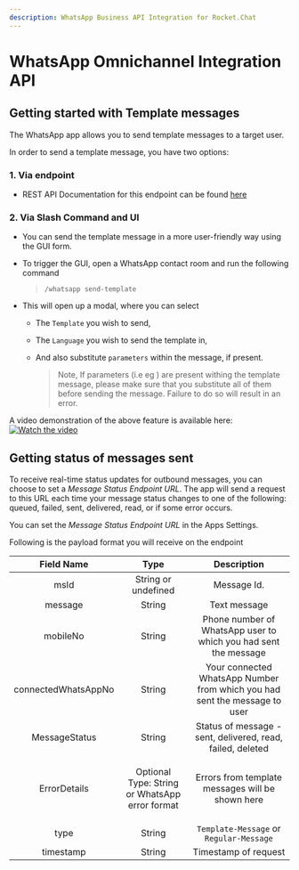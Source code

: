 ```yaml
---
description: WhatsApp Business API Integration for Rocket.Chat
---
```


# WhatsApp Omnichannel Integration API

## Getting started with Template messages

The WhatsApp app allows you to send template messages to a target user.

In order to send a template message, you have two options:

### 1. Via endpoint

* REST API Documentation for this endpoint can be found [here](https://developer.rocket.chat/api/rest-api/methods/apps-endpoints/whatsapp-endpoints/template-message)

### 2. Via Slash Command and UI

* You can send the template message in a more user-friendly way using the GUI form.
*   To trigger the GUI, open a WhatsApp contact room and run the following command

    > `/whatsapp send-template`
* This will open up a modal, where you can select
  * The `Template` you wish to send,
  * The `Language` you wish to send the template in,
  *   And also substitute `parameters` within the message, if present.

      > Note, If parameters (i.e eg ) are present withing the template message, please make sure that you substitute all of them before sending the message. Failure to do so will result in an error.

A video demonstration of the above feature is available here: [![Watch the video](https://img.youtube.com/vi/TMNZ8HjGx-M/maxresdefault.jpg)](https://youtu.be/TMNZ8HjGx-M)

## Getting status of messages sent

To receive real-time status updates for outbound messages, you can choose to set a _Message Status Endpoint URL_. The app will send a request to this URL each time your message status changes to one of the following: queued, failed, sent, delivered, read, or if some error occurs.

You can set the _Message Status Endpoint URL_ in the Apps Settings.

Following is the payload format you will receive on the endpoint

|    **Field Name**   |                          **Type**                          |                               **Description**                              |
| :-----------------: | :--------------------------------------------------------: | :------------------------------------------------------------------------: |
|         msId        |                     String or undefined                    |                                 Message Id.                                |
|       message       |                           String                           |                                Text message                                |
|       mobileNo      |                           String                           |       Phone number of WhatsApp user to which you had sent the message      |
| connectedWhatsAppNo |                           String                           | Your connected WhatsApp Number from which you had sent the message to user |
|    MessageStatus    |                           String                           |         Status of message - sent, delivered, read, failed, deleted         |
|     ErrorDetails    | <p>Optional <br> Type: String or WhatsApp error format</p> |              Errors from template messages will be shown here              |
|         type        |                           String                           |                   `Template-Message` or `Regular-Message`                  |
|      timestamp      |                           String                           |                            Timestamp of request                            |
